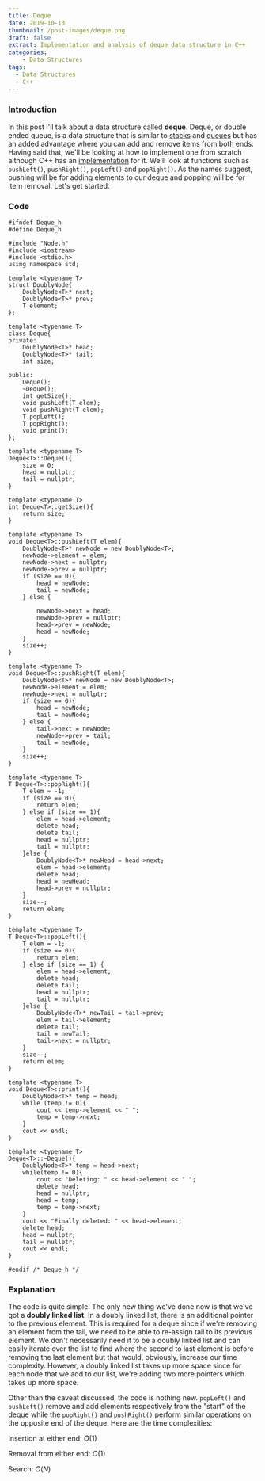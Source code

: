 ```yaml
---
title: Deque
date: 2019-10-13
thumbnail: /post-images/deque.png
draft: false
extract: Implementation and analysis of deque data structure in C++
categories: 
    - Data Structures
tags:
  - Data Structures
  - C++
---
```


### Introduction

In this post I'll talk about a data structure called **deque**. Deque, or double ended queue, is a data structure that is similar to [stacks](/post/stacks) and [queues](/post/queue) but has an added advantage where you can add and remove items from both ends. Having said that, we'll be looking at how to implement one from scratch although C++ has an [implementation](http://www.cplusplus.com/reference/deque/) for it. We'll look at functions such as `pushLeft()`, `pushRight()`, `popLeft()` and `popRight()`. As the names suggest, pushing will be for adding elements to our deque and popping will be for item removal. Let's get started.

### Code

```cpp{numberLines}
#ifndef Deque_h
#define Deque_h

#include "Node.h"
#include <iostream>
#include <stdio.h>
using namespace std;

template <typename T>
struct DoublyNode{
    DoublyNode<T>* next;
    DoublyNode<T>* prev;
    T element;
};

template <typename T>
class Deque{
private:
    DoublyNode<T>* head;
    DoublyNode<T>* tail;
    int size;
    
public:
    Deque();
    ~Deque();
    int getSize();
    void pushLeft(T elem);
    void pushRight(T elem);
    T popLeft();
    T popRight();
    void print();
};

template <typename T>
Deque<T>::Deque(){
    size = 0;
    head = nullptr;
    tail = nullptr;
}

template <typename T>
int Deque<T>::getSize(){
    return size;
}

template <typename T>
void Deque<T>::pushLeft(T elem){
    DoublyNode<T>* newNode = new DoublyNode<T>;
    newNode->element = elem;
    newNode->next = nullptr;
    newNode->prev = nullptr;
    if (size == 0){
        head = newNode;
        tail = newNode;
    } else {
        
        newNode->next = head;
        newNode->prev = nullptr;
        head->prev = newNode;
        head = newNode;
    }
    size++;
}

template <typename T>
void Deque<T>::pushRight(T elem){
    DoublyNode<T>* newNode = new DoublyNode<T>;
    newNode->element = elem;
    newNode->next = nullptr;
    if (size == 0){
        head = newNode;
        tail = newNode;
    } else {
        tail->next = newNode;
        newNode->prev = tail;
        tail = newNode;
    }
    size++;
}

template <typename T>
T Deque<T>::popRight(){
    T elem = -1;
    if (size == 0){
        return elem;
    } else if (size == 1){
        elem = head->element;
        delete head;
        delete tail;
        head = nullptr;
        tail = nullptr;
    }else {
        DoublyNode<T>* newHead = head->next;
        elem = head->element;
        delete head;
        head = newHead;
        head->prev = nullptr;
    }
    size--;
    return elem;
}

template <typename T>
T Deque<T>::popLeft(){
    T elem = -1;
    if (size == 0){
        return elem;
    } else if (size == 1) {
        elem = head->element;
        delete head;
        delete tail;
        head = nullptr;
        tail = nullptr;
    }else {
        DoublyNode<T>* newTail = tail->prev;
        elem = tail->element;
        delete tail;
        tail = newTail;
        tail->next = nullptr;
    }
    size--;
    return elem;
}

template <typename T>
void Deque<T>::print(){
    DoublyNode<T>* temp = head;
    while (temp != 0){
        cout << temp->element << " ";
        temp = temp->next;
    }
    cout << endl;
}

template <typename T>
Deque<T>::~Deque(){
    DoublyNode<T>* temp = head->next;
    while(temp != 0){
        cout << "Deleting: " << head->element << " ";
        delete head;
        head = nullptr;
        head = temp;
        temp = temp->next;
    }
    cout << "Finally deleted: " << head->element;
    delete head;
    head = nullptr;
    tail = nullptr;
    cout << endl;
}

#endif /* Deque_h */

```

### Explanation

The code is quite simple. The only new thing we've done now is that we've got a **doubly linked list**. In a doubly linked list, there is an additional pointer to the previous element. This is required for a deque since if we're removing an element from the tail, we need to be able to re-assign tail to its previous element. We don't necessarily need it to be a doubly linked list and can easily iterate over the list to find where the second to last element is before removing the last element but that would, obviously, increase our time complexity. However, a doubly linked list takes up more space since for each node that we add to our list, we're adding two more pointers which takes up more space.

Other than the caveat discussed, the code is nothing new. `popLeft()` and `pushLeft()` remove and add elements respectively from the "start" of the deque while the `popRight()` and `pushRight()` perform similar operations on the opposite end of the deque. Here are the time complexities:

Insertion at either end: $O(1)$

Removal from either end: $O(1)$

Search: $O(N)$